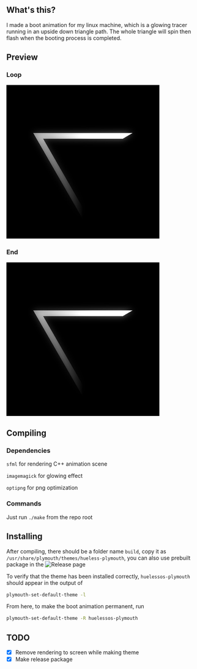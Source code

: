 ## What's this?
I made a boot animation for my linux machine, which is a glowing tracer running in
an upside down triangle path. The whole triangle will spin then flash when the
booting process is completed.

## Preview
### Loop
![loopityloop](preview/loop.gif)

### End
![endityend](preview/end.gif)

## Compiling
### Dependencies
`sfml` for rendering C++ animation scene

`imagemagick` for glowing effect

`optipng` for png optimization

### Commands
Just run `./make` from the repo root

## Installing
After compiling, there should be a folder name `build`, copy it as
`/usr/share/plymouth/themes/hueless-plymouth`, you can also use prebuilt package in the
![Release](https://github.com/Cationiz3r/huelessos-plymouth/releases) page

To verify that the theme has been installed correctly, `huelessos-plymouth` should appear
in the output of
```sh
plymouth-set-default-theme -l
```

From here, to make the boot animation permanent, run
```sh
plymouth-set-default-theme -R huelessos-plymouth
```

## TODO
- [x] Remove rendering to screen while making theme
- [x] Make release package
